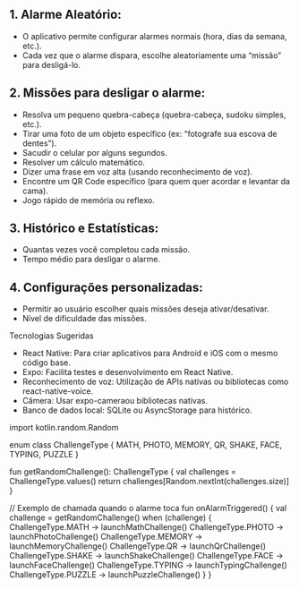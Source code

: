 ## 1.	Alarme Aleatório:
* O aplicativo permite configurar alarmes normais (hora, dias da semana, etc.).
* Cada vez que o alarme dispara, escolhe aleatoriamente uma “missão” para desligá-lo.

## 2.	Missões para desligar o alarme:
* Resolva um pequeno quebra-cabeça (quebra-cabeça, sudoku simples, etc.).
* Tirar uma foto de um objeto específico (ex: “fotografe sua escova de dentes”).
* Sacudir o celular por alguns segundos.
*	Resolver um cálculo matemático.
*	Dizer uma frase em voz alta (usando reconhecimento de voz).
*	Encontre um QR Code específico (para quem quer acordar e levantar da cama).
*	Jogo rápido de memória ou reflexo.

## 3.	Histórico e Estatísticas:
*	Quantas vezes você completou cada missão.
*	Tempo médio para desligar o alarme.

## 4.	Configurações personalizadas:
*	Permitir ao usuário escolher quais missões deseja ativar/desativar.
*	Nível de dificuldade das missões.
  
Tecnologias Sugeridas
*	React Native: Para criar aplicativos para Android e iOS com o mesmo código base.
*	Expo: Facilita testes e desenvolvimento em React Native.
*	Reconhecimento de voz: Utilização de APIs nativas ou bibliotecas como react-native-voice.
*	Câmera: Usar expo-cameraou bibliotecas nativas.
*	Banco de dados local: SQLite ou AsyncStorage para histórico.

import kotlin.random.Random

enum class ChallengeType {
    MATH, PHOTO, MEMORY, QR, SHAKE, FACE, TYPING, PUZZLE
}

fun getRandomChallenge(): ChallengeType {
    val challenges = ChallengeType.values()
    return challenges[Random.nextInt(challenges.size)]
}

// Exemplo de chamada quando o alarme toca
fun onAlarmTriggered() {
    val challenge = getRandomChallenge()
    when (challenge) {
        ChallengeType.MATH -> launchMathChallenge()
        ChallengeType.PHOTO -> launchPhotoChallenge()
        ChallengeType.MEMORY -> launchMemoryChallenge()
        ChallengeType.QR -> launchQrChallenge()
        ChallengeType.SHAKE -> launchShakeChallenge()
        ChallengeType.FACE -> launchFaceChallenge()
        ChallengeType.TYPING -> launchTypingChallenge()
        ChallengeType.PUZZLE -> launchPuzzleChallenge()
    }
}

<!--
**LDanielMoletta/LDanielMoletta** is a ✨ _special_ ✨ repository because its `README.md` (this file) appears on your GitHub profile.

Here are some ideas to get you started:

- 🔭 I’m currently working on ...
- 🌱 I’m currently learning ...
- 👯 I’m looking to collaborate on ...
- 🤔 I’m looking for help with ...
- 💬 Ask me about ...
- 📫 How to reach me: ...
- 😄 Pronouns: ...
- ⚡ Fun fact: ...
-->
